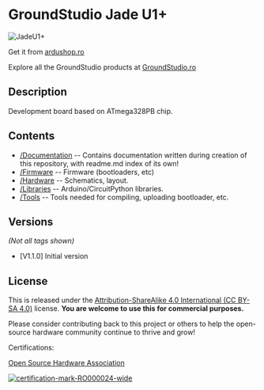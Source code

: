 GroundStudio Jade U1+
====================================
![JadeU1+](https://github.com/GroundStudio/Jade_U1Plus/assets/77836107/bd80c2a5-2a1e-4dfd-8b05-93f2744ed8f3)

Get it from [ardushop.ro](https://ardushop.ro/ro/118-groundstudio)

Explore all the GroundStudio products at [GroundStudio.ro](https://groundstudio.ro/)

Description
-------------------
Development board based on ATmega328PB chip.

Contents
-------------------

* [/Documentation](https://github.com/GroundStudio/Jade_U1Plus/tree/main/Documentation) -- Contains documentation written during creation of this repository, with readme.md index of its own!
* [/Firmware](https://github.com/GroundStudio/Jade_U1Plus/tree/main/Firmware) -- Firmware (bootloaders, etc)
* [/Hardware](https://github.com/GroundStudio/Jade_U1Plus/tree/main/Hardware) -- Schematics, layout.
* [/Libraries](https://github.com/GroundStudio/Jade_U1Plus/tree/main/Libraries) -- Arduino/CircuitPython libraries. 
* [/Tools](https://github.com/GroundStudio) -- Tools needed for compiling, uploading bootloader, etc.

Versions
-------------------
*(Not all tags shown)*
* [V1.1.0] Initial version

License
-------------------

This is released under the [Attribution-ShareAlike 4.0 International (CC BY-SA 4.0)](https://creativecommons.org/licenses/by-sa/4.0/) license. 
**You are welcome to use this for commercial purposes.**

Please consider contributing back to this project or others to help the open-source hardware community continue to thrive and grow! 

Certifications:

[Open Source Hardware Association](https://certification.oshwa.org/ro000024.html)   
   
[![certification-mark-RO000024-wide](https://github.com/GroundStudio/Jade_U1Plus/assets/77836107/925190d0-ca57-440a-a36a-8a3ee2fed3b1)
](https://certification.oshwa.org/ro000024.html)
